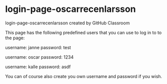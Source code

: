 # login-page-oscarrecenlarsson
login-page-oscarrecenlarsson created by GitHub Classroom

This page has the following predefined users that you can use to log in to to the page:

username: janne 
password: test 

username: oscar 
password: 1234

username: kalle 
password: asdf

You can of course also create you own username and password if you wish.
